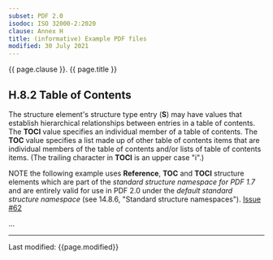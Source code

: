 ```yaml
---
subset: PDF 2.0
isodoc: ISO 32000-2:2020
clause: Annex H
title: (informative) Example PDF files
modified: 30 July 2021
---
```


<link rel="stylesheet" href="../assets/iso-style.css">
<div class="isostyle">

<p class="fake-h1">{{ page.clause }}. {{ page.title }}</p>

<h2 id="HH.8.2">H.8.2 Table of Contents</h2>

<p>
The structure element's structure type entry (<b>S</b>) may have values that establish hierarchical relationships between entries in a table of contents.
The <b>TOCI</b> value specifies an individual member of a table of contents. The <b>TOC</b> value specifies a list made up of other table of contents items that
are individual members of the table of contents and/or lists of table of contents items. (The trailing character in <b>TOCI</b> is an upper case "i".)
</p>

<p><span class="new-text">NOTE the following example uses <b>Reference</b>, <b>TOC</b> and <b>TOCI</b> structure elements which are part of the <i>standard structure
namespace for PDF 1.7</i> and are entirely valid for use in PDF 2.0 under the <i>default standard structure namespace</i> (see 14.8.6, "Standard structure namespaces").
<span class="new-tooltiptext"><a href="https://github.com/pdf-association/pdf-issues/issues/62" target="_blank">Issue #62</a></span></span></p>

<p>...</p>

</div>


<hr>
<p class="footnote">Last modified: {{page.modified}}</p>
